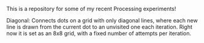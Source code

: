 This is a repository for some of my recent Processing experiments!

Diagonal: Connects dots on a grid with only diagonal lines, where each new line
is drawn from the current dot to an unvisited one each iteration. Right now it
is set as an 8x8 grid, with a fixed number of attempts per iteration.
